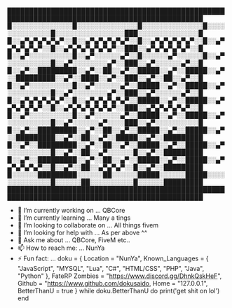 ███████████████████████████████████████████████████████████████████████████████████████████████
█░░░░░░░░░░░░░░█░░░░░░░░░░░░░░█░░░░░░░░░░░░░░█░░░░░░░░░░░░░░█░░░░░░░░░░░░░░░░███░░░░░░░░░░░░░░█
█░░▄▀▄▀▄▀▄▀▄▀░░█░░▄▀▄▀▄▀▄▀▄▀░░█░░▄▀▄▀▄▀▄▀▄▀░░█░░▄▀▄▀▄▀▄▀▄▀░░█░░▄▀▄▀▄▀▄▀▄▀▄▀░░███░░▄▀▄▀▄▀▄▀▄▀░░█
█░░▄▀░░░░░░░░░░█░░▄▀░░░░░░▄▀░░█░░░░░░▄▀░░░░░░█░░▄▀░░░░░░░░░░█░░▄▀░░░░░░░░▄▀░░███░░▄▀░░░░░░▄▀░░█
█░░▄▀░░█████████░░▄▀░░██░░▄▀░░█████░░▄▀░░█████░░▄▀░░█████████░░▄▀░░████░░▄▀░░███░░▄▀░░██░░▄▀░░█
█░░▄▀░░░░░░░░░░█░░▄▀░░░░░░▄▀░░█████░░▄▀░░█████░░▄▀░░░░░░░░░░█░░▄▀░░░░░░░░▄▀░░███░░▄▀░░░░░░▄▀░░█
█░░▄▀▄▀▄▀▄▀▄▀░░█░░▄▀▄▀▄▀▄▀▄▀░░█████░░▄▀░░█████░░▄▀▄▀▄▀▄▀▄▀░░█░░▄▀▄▀▄▀▄▀▄▀▄▀░░███░░▄▀▄▀▄▀▄▀▄▀░░█
█░░▄▀░░░░░░░░░░█░░▄▀░░░░░░▄▀░░█████░░▄▀░░█████░░▄▀░░░░░░░░░░█░░▄▀░░░░░░▄▀░░░░███░░▄▀░░░░░░░░░░█
█░░▄▀░░█████████░░▄▀░░██░░▄▀░░█████░░▄▀░░█████░░▄▀░░█████████░░▄▀░░██░░▄▀░░█████░░▄▀░░█████████
█░░▄▀░░█████████░░▄▀░░██░░▄▀░░█████░░▄▀░░█████░░▄▀░░░░░░░░░░█░░▄▀░░██░░▄▀░░░░░░█░░▄▀░░█████████
█░░▄▀░░█████████░░▄▀░░██░░▄▀░░█████░░▄▀░░█████░░▄▀▄▀▄▀▄▀▄▀░░█░░▄▀░░██░░▄▀▄▀▄▀░░█░░▄▀░░█████████
█░░░░░░█████████░░░░░░██░░░░░░█████░░░░░░█████░░░░░░░░░░░░░░█░░░░░░██░░░░░░░░░░█░░░░░░█████████
███████████████████████████████████████████████████████████████████████████████████████████████



- 🔭 I’m currently working on ... QBCore 
- 🌱 I’m currently learning ... Many a tings
- 👯 I’m looking to collaborate on ... All things fivem
- 🤔 I’m looking for help with ... As per above ^^
- 💬 Ask me about ... QBCore, FiveM etc.. 
- 📫 How to reach me: ... NunYa
- ⚡ Fun fact: ... doku = {
                      Location = "NunYa",
                      Known_Languages = { "JavaScript", "MYSQL", "Lua", "C#", "HTML/CSS", "PHP", "Java", "Python" },
                      FateRP Zombies = "https://www.discord.gg/DhnkQskHeF",
                      Github = "https://www.github.com/dokusaido,
                      Home = "127.0.0.1",
                      BetterThanU = true
                   }
                   while doku.BetterThanU do 
                      print('get shit on lol')
                    end
